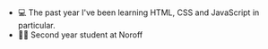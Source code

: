 - :computer: The past year I've been learning HTML, CSS and JavaScript in particular.
- :student:	Second year student at Noroff

